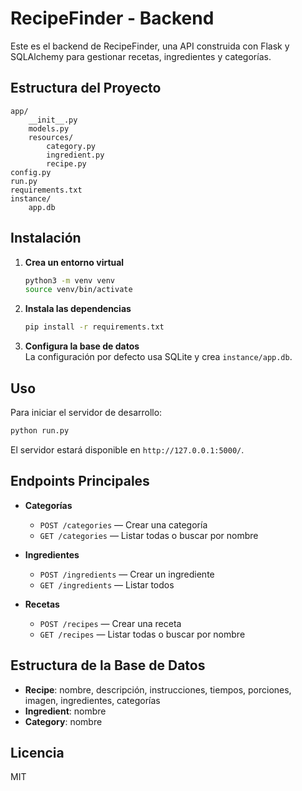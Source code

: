 # RecipeFinder - Backend

Este es el backend de RecipeFinder, una API construida con Flask y SQLAlchemy para gestionar recetas, ingredientes y categorías.

## Estructura del Proyecto

```
app/
    __init__.py
    models.py
    resources/
        category.py
        ingredient.py
        recipe.py
config.py
run.py
requirements.txt
instance/
    app.db
```

## Instalación

1. **Crea un entorno virtual**  
   ```sh
   python3 -m venv venv
   source venv/bin/activate
   ```

2. **Instala las dependencias**  
   ```sh
   pip install -r requirements.txt
   ```

3. **Configura la base de datos**  
   La configuración por defecto usa SQLite y crea `instance/app.db`.

## Uso

Para iniciar el servidor de desarrollo:

```sh
python run.py
```

El servidor estará disponible en `http://127.0.0.1:5000/`.

## Endpoints Principales

- **Categorías**
  - `POST /categories` — Crear una categoría
  - `GET /categories` — Listar todas o buscar por nombre

- **Ingredientes**
  - `POST /ingredients` — Crear un ingrediente
  - `GET /ingredients` — Listar todos

- **Recetas**
  - `POST /recipes` — Crear una receta
  - `GET /recipes` — Listar todas o buscar por nombre

## Estructura de la Base de Datos

- **Recipe**: nombre, descripción, instrucciones, tiempos, porciones, imagen, ingredientes, categorías
- **Ingredient**: nombre
- **Category**: nombre

## Licencia

MIT